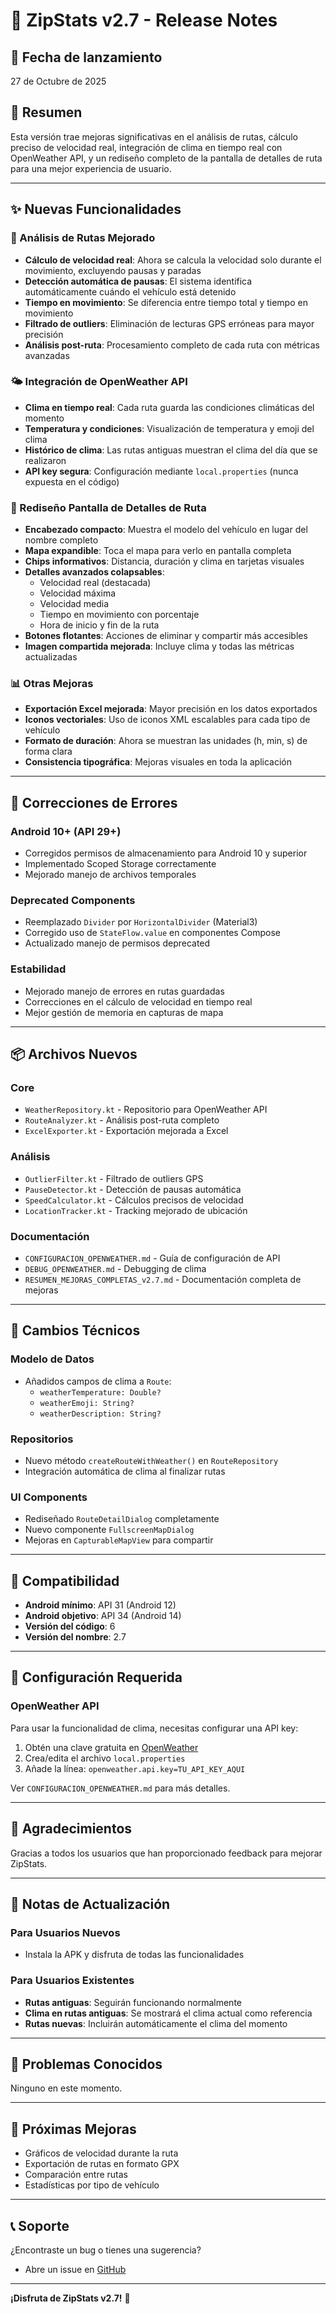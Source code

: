 # 🚀 ZipStats v2.7 - Release Notes

## 📅 Fecha de lanzamiento
27 de Octubre de 2025

## 🎯 Resumen
Esta versión trae mejoras significativas en el análisis de rutas, cálculo preciso de velocidad real, integración de clima en tiempo real con OpenWeather API, y un rediseño completo de la pantalla de detalles de ruta para una mejor experiencia de usuario.

---

## ✨ Nuevas Funcionalidades

### 🧮 Análisis de Rutas Mejorado
- **Cálculo de velocidad real**: Ahora se calcula la velocidad solo durante el movimiento, excluyendo pausas y paradas
- **Detección automática de pausas**: El sistema identifica automáticamente cuándo el vehículo está detenido
- **Tiempo en movimiento**: Se diferencia entre tiempo total y tiempo en movimiento
- **Filtrado de outliers**: Eliminación de lecturas GPS erróneas para mayor precisión
- **Análisis post-ruta**: Procesamiento completo de cada ruta con métricas avanzadas

### 🌤️ Integración de OpenWeather API
- **Clima en tiempo real**: Cada ruta guarda las condiciones climáticas del momento
- **Temperatura y condiciones**: Visualización de temperatura y emoji del clima
- **Histórico de clima**: Las rutas antiguas muestran el clima del día que se realizaron
- **API key segura**: Configuración mediante `local.properties` (nunca expuesta en el código)

### 🎨 Rediseño Pantalla de Detalles de Ruta
- **Encabezado compacto**: Muestra el modelo del vehículo en lugar del nombre completo
- **Mapa expandible**: Toca el mapa para verlo en pantalla completa
- **Chips informativos**: Distancia, duración y clima en tarjetas visuales
- **Detalles avanzados colapsables**:
  - Velocidad real (destacada)
  - Velocidad máxima
  - Velocidad media
  - Tiempo en movimiento con porcentaje
  - Hora de inicio y fin de la ruta
- **Botones flotantes**: Acciones de eliminar y compartir más accesibles
- **Imagen compartida mejorada**: Incluye clima y todas las métricas actualizadas

### 📊 Otras Mejoras
- **Exportación Excel mejorada**: Mayor precisión en los datos exportados
- **Iconos vectoriales**: Uso de iconos XML escalables para cada tipo de vehículo
- **Formato de duración**: Ahora se muestran las unidades (h, min, s) de forma clara
- **Consistencia tipográfica**: Mejoras visuales en toda la aplicación

---

## 🐛 Correcciones de Errores

### Android 10+ (API 29+)
- Corregidos permisos de almacenamiento para Android 10 y superior
- Implementado Scoped Storage correctamente
- Mejorado manejo de archivos temporales

### Deprecated Components
- Reemplazado `Divider` por `HorizontalDivider` (Material3)
- Corregido uso de `StateFlow.value` en componentes Compose
- Actualizado manejo de permisos deprecated

### Estabilidad
- Mejorado manejo de errores en rutas guardadas
- Correcciones en el cálculo de velocidad en tiempo real
- Mejor gestión de memoria en capturas de mapa

---

## 📦 Archivos Nuevos

### Core
- `WeatherRepository.kt` - Repositorio para OpenWeather API
- `RouteAnalyzer.kt` - Análisis post-ruta completo
- `ExcelExporter.kt` - Exportación mejorada a Excel

### Análisis
- `OutlierFilter.kt` - Filtrado de outliers GPS
- `PauseDetector.kt` - Detección de pausas automática
- `SpeedCalculator.kt` - Cálculos precisos de velocidad
- `LocationTracker.kt` - Tracking mejorado de ubicación

### Documentación
- `CONFIGURACION_OPENWEATHER.md` - Guía de configuración de API
- `DEBUG_OPENWEATHER.md` - Debugging de clima
- `RESUMEN_MEJORAS_COMPLETAS_v2.7.md` - Documentación completa de mejoras

---

## 🔧 Cambios Técnicos

### Modelo de Datos
- Añadidos campos de clima a `Route`:
  - `weatherTemperature: Double?`
  - `weatherEmoji: String?`
  - `weatherDescription: String?`

### Repositorios
- Nuevo método `createRouteWithWeather()` en `RouteRepository`
- Integración automática de clima al finalizar rutas

### UI Components
- Rediseñado `RouteDetailDialog` completamente
- Nuevo componente `FullscreenMapDialog`
- Mejoras en `CapturableMapView` para compartir

---

## 📱 Compatibilidad

- **Android mínimo**: API 31 (Android 12)
- **Android objetivo**: API 34 (Android 14)
- **Versión del código**: 6
- **Versión del nombre**: 2.7

---

## 🔐 Configuración Requerida

### OpenWeather API
Para usar la funcionalidad de clima, necesitas configurar una API key:

1. Obtén una clave gratuita en [OpenWeather](https://openweathermap.org/api)
2. Crea/edita el archivo `local.properties`
3. Añade la línea: `openweather.api.key=TU_API_KEY_AQUI`

Ver `CONFIGURACION_OPENWEATHER.md` para más detalles.

---

## 🙏 Agradecimientos

Gracias a todos los usuarios que han proporcionado feedback para mejorar ZipStats.

---

## 📝 Notas de Actualización

### Para Usuarios Nuevos
- Instala la APK y disfruta de todas las funcionalidades

### Para Usuarios Existentes
- **Rutas antiguas**: Seguirán funcionando normalmente
- **Clima en rutas antiguas**: Se mostrará el clima actual como referencia
- **Rutas nuevas**: Incluirán automáticamente el clima del momento

---

## 🐞 Problemas Conocidos

Ninguno en este momento.

---

## 🔮 Próximas Mejoras

- Gráficos de velocidad durante la ruta
- Exportación de rutas en formato GPX
- Comparación entre rutas
- Estadísticas por tipo de vehículo

---

## 📞 Soporte

¿Encontraste un bug o tienes una sugerencia?
- Abre un issue en [GitHub](https://github.com/Shurdani/ZipStats/issues)

---

**¡Disfruta de ZipStats v2.7!** 🎉

